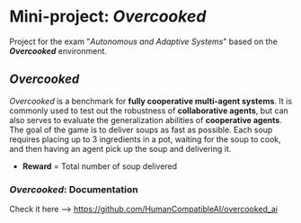 # Mini-project: _Overcooked_
Project for the exam "_Autonomous and Adaptive Systems_" based on the **_Overcooked_** environment.

## _Overcooked_
_Overcooked_ is a benchmark for **fully cooperative multi-agent systems**.
It is commonly used to test out the robustness of **collaborative agents**, but
can also serves to evaluate the generalization abilities of **cooperative agents**.
The goal of the game is to deliver soups as fast as possible. Each soup
requires placing up to 3 ingredients in a pot, waiting for the soup to cook,
and then having an agent pick up the soup and delivering it.
 - **Reward** = Total number of soup delivered

### _Overcooked_: Documentation
Check it here --> https://github.com/HumanCompatibleAI/overcooked_ai
